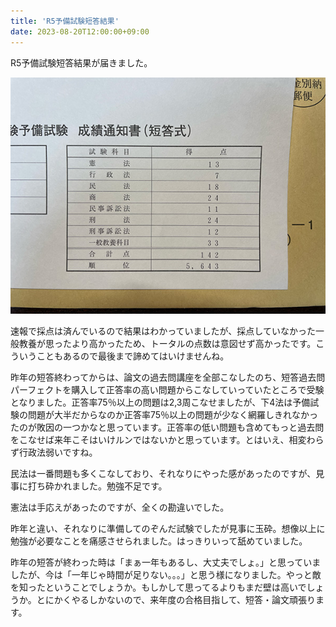 ```yaml
---
title: 'R5予備試験短答結果'
date: 2023-08-20T12:00:00+09:00
---
```


R5予備試験短答結果が届きました。

![R5短答結果](./r5_tantou_result.jpg)

速報で採点は済んでいるので結果はわかっていましたが、採点していなかった一般教養が思ったより高かったため、トータルの点数は意図せず高かったです。こういうこともあるので最後まで諦めてはいけませんね。

昨年の短答終わってからは、論文の過去問講座を全部こなしたのち、短答過去問パーフェクトを購入して正答率の高い問題からこなしていっていたところで受験となりました。正答率75％以上の問題は2,3周こなせましたが、下4法は予備試験の問題が大半だからなのか正答率75％以上の問題が少なく網羅しきれなかったのが敗因の一つかなと思っています。正答率の低い問題も含めてもっと過去問をこなせば来年こそはいけルンではないかと思っています。とはいえ、相変わらず行政法弱いですね。

民法は一番問題も多くこなしており、それなりにやった感があったのですが、見事に打ち砕かれました。勉強不足です。

憲法は手応えがあったのですが、全くの勘違いでした。

昨年と違い、それなりに準備してのぞんだ試験でしたが見事に玉砕。想像以上に勉強が必要なことを痛感させられました。はっきりいって舐めていました。

昨年の短答が終わった時は「まぁ一年もあるし、大丈夫でしょ。」と思っていましたが、今は「一年じゃ時間が足りない。。。」と思う様になりました。やっと敵を知ったということでしょうか。もしかして思ってるよりもまだ壁は高いでしょうか。とにかくやるしかないので、来年度の合格目指して、短答・論文頑張ります。